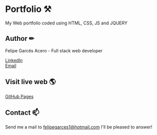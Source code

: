 # Portfolio ⚒
My Web portfolio coded using HTML, CSS, JS and JQUERY 

## Author ✏
Felipe Garcés Acero - Full stack web developer

[LinkedIn](https://www.linkedin.com/in/felipe-garc%C3%A9s-acero-67152241/)<br/>
[Email](mailto:felipegarces1@hotmail.com)

## Visit live web 🌎

<a href="https://fgarcesa.github.io/Portfolio/" target="_BLANK">GitHub Pages<a/>

## Contact 📫

Send me a mail to felipegarces1@hotmail.com I'll be pleased to answer!


